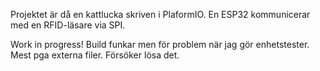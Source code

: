 Projektet är då en kattlucka skriven i PlaformIO. En ESP32 kommunicerar med en RFID-läsare via SPI.

Work in progress! Build funkar men för problem när jag gör enhetstester. Mest pga externa filer. Försöker lösa det. 
